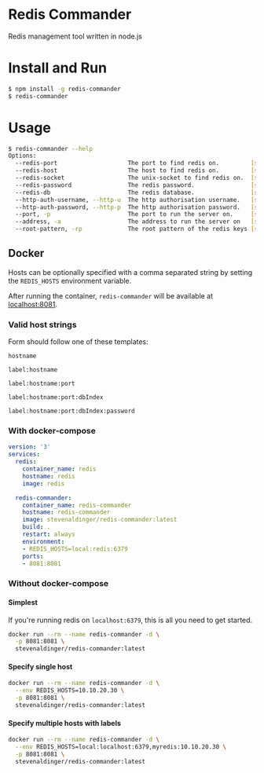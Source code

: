 # Redis Commander

Redis management tool written in node.js

# Install and Run

```bash
$ npm install -g redis-commander
$ redis-commander
```

# Usage

```bash
$ redis-commander --help
Options:
  --redis-port                    The port to find redis on.         [string]
  --redis-host                    The host to find redis on.         [string]
  --redis-socket                  The unix-socket to find redis on.  [string]
  --redis-password                The redis password.                [string]
  --redis-db                      The redis database.                [string]
  --http-auth-username, --http-u  The http authorisation username.   [string]
  --http-auth-password, --http-p  The http authorisation password.   [string]
  --port, -p                      The port to run the server on.     [string]  [default: 8081]
  --address, -a                   The address to run the server on   [string]  [default: 0.0.0.0]
  --root-pattern, -rp             The root pattern of the redis keys [string]  [default: *]
```

## Docker

Hosts can be optionally specified with a comma separated string by setting the `REDIS_HOSTS` environment variable.

After running the container, `redis-commander` will be available at [localhost:8081](http://localhost:8081).

### Valid host strings

Form should follow one of these templates:

`hostname`

`label:hostname`

`label:hostname:port`

`label:hostname:port:dbIndex`

`label:hostname:port:dbIndex:password`

### With docker-compose

```yml
version: '3'
services:
  redis:
    container_name: redis
    hostname: redis
    image: redis

  redis-commander:
    container_name: redis-commander
    hostname: redis-commander
    image: stevenaldinger/redis-commander:latest
    build: .
    restart: always
    environment:
    - REDIS_HOSTS=local:redis:6379
    ports:
    - 8081:8081
```

### Without docker-compose

#### Simplest

If you're running redis on `localhost:6379`, this is all you need to get started.

```bash
docker run --rm --name redis-commander -d \
  -p 8081:8081 \
  stevenaldinger/redis-commander:latest
```

#### Specify single host

```bash
docker run --rm --name redis-commander -d \
  --env REDIS_HOSTS=10.10.20.30 \
  -p 8081:8081 \
  stevenaldinger/redis-commander:latest
```

#### Specify multiple hosts with labels

```bash
docker run --rm --name redis-commander -d \
  --env REDIS_HOSTS=local:localhost:6379,myredis:10.10.20.30 \
  -p 8081:8081 \
  stevenaldinger/redis-commander:latest
```
